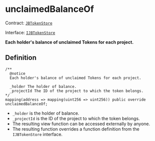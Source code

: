 # unclaimedBalanceOf

Contract: [`JBTokenStore`](../)​‌

Interface: [`IJBTokenStore`](../../../interfaces/ijbtokenstore.md)

**Each holder's balance of unclaimed Tokens for each project.**

## Definition

```solidity
/** 
  @notice
  Each holder's balance of unclaimed Tokens for each project.

  _holder The holder of balance.
  _projectId The ID of the project to which the token belongs.
*/
mapping(address => mapping(uint256 => uint256)) public override unclaimedBalanceOf;
```

* `_holder` is the holder of balance.
* `_projectId` is the ID of the project to which the token belongs.
* The resulting view function can be accessed externally by anyone.
* The resulting function overrides a function definition from the `IJBTokenStore` interface.

